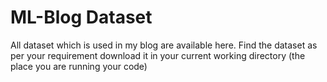 # ML-Blog Dataset
All dataset which is used in my blog are available here. Find the dataset as per your requirement download it in your current working directory (the place you are running your code)
